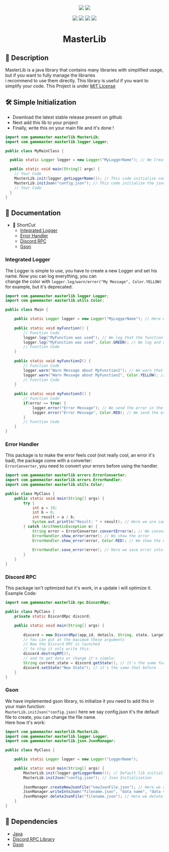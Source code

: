 <p align="center"> 
  <img src="https://img.shields.io/badge/Version-0.0.60_dev-blue?style=for-the-badge">
  <img src="https://img.shields.io/badge/License-MIT-green?style=for-the-badge">
</p>

<p align="center">
  <img src="https://img.shields.io/badge/Author-GameMasterDev-blue?style=flat-square">
  <img src="https://img.shields.io/badge/Open%20Source-Yes-darkgreen?style=flat-square">
  <img src="https://img.shields.io/badge/Maintained%3F-Yes-lightblue?style=flat-square">
  <img src="https://img.shields.io/badge/Written%20In-Java-orange?style=flat-square">
</p>
<center><h1>MasterLib</h1></center>

## 📜 Description

MasterLib is a java library that contains many libraries with simplified usage, but if you want to fully manage the libraries<br>
i recommend to use them directly. This library is useful if you want to simplify your code.
This Project is under [MIT License](LICENSE)


## 🛠️ Simple Initialization

- Download the latest stable release present on github
- Next add this lib to your project
- Finally, write this on your main file and it's done !

```java
import com.gamemaster.masterlib.MasterLib;
import com.gamemaster.masterlib.logger.Logger;

public class MyMainClass {

  public static Logger logger = new Logger("MyLoggerName"); // We Create the logger

  public static void main(String[] args) {
    // Your Code
    MasterLib.init(logger.getLoggerName()); // This code initialize components, and specify the loggerName
    MasterLib.initJson("config.json"); // This code initialize the json manager and create a file "config.json".
    // Your Code
  }
}
```

## 📁 Documentation
- 🧷 ShortCut
  - [Integrated Logger](#integrated-logger)
  - [Error Handler](#error-handler)
  - [Discord RPC](#discord-rpc)
  - [Gson](#gson)

### Integrated Logger
The Logger is simple to use, you have to create a new Logger and set his name. Now you can log everything, you can <br>
change the color with `logger.log/warn/error("My Message", Color.YELLOW)` for example, but it's deprecated.

```java
import com.gamemaster.masterlib.logger.Logger;
import com.gamemaster.masterlib.utils.Color;

public class Main {

    public static Logger logger = new Logger("MyLoggerName"); // Here we set the Prefix: "[MyLoggerName] my log".
    
    public static void myFunction() {
        // Function Code
        logger.log("MyFunction was used"); // We log that the function was used.
        logger.log("MyFunction was used", Color.GREEN); // We log and change the log color for this time (Deprecated).
        // Function Code
    }
    
    public static void myFunction2() {
        // Function Code
        logger.warn("Warn Message about MyFunction2"); // We warn that it's a little problem about the function.
        logger.warn("Warn Message about MyFunction2", Color.YELLOW); // We log and change the log color for this time (Deprecated).
        // Function Code
    }
    
    public static void myFunction3() {
        // Function Code
        if(error == true) {
            logger.error("Error Message"); // We send the error in the function.
            logger.error("Error Message", Color.RED); // We send the error and change the log color for this time (Deprecated).
        }
        // Function Code
    }
}
```

### Error Handler

This package is to make the error feels cool (not really cool, an error it's bad), the package come with a converter: <br>
`ErrorConverter`, you need to convert your errors before using the handler.

```java
import com.gamemaster.masterlib.errors.ErrorConverter;
import com.gamemaster.masterlib.errors.ErrorHandler;
import com.gamemaster.masterlib.utils.Color;

public class MyClass {
    public static void main(String[] args) {
        try {
            int a = 10;
            int b = 0;
            int result = a / b;
            System.out.println("Result: " + result); // Here we are causing an error, only to activate the catch function
        } catch (ArithmeticException e) {
            String error = ErrorConverter.convertError(e); // We convert the error
            ErrorHandler.show_error(error); // We show the error
            ErrorHandler.show_error(error, Color.RED); // We show the error with color red (Deprecated)
            
            ErrorHandler.save_error(error); // Here we save error into a log file.
        }
    }
}
```

### Discord RPC

This package isn't optimized but it's work, in a update i will optimize it.<br>
Example Code:

```java
import com.gamemaster.masterlib.rpc.DiscordRpc;

public class MyClass { 
    private static DiscordRpc discord;

    public static void main(String[] args) {
        
        discord = new DiscordRpc(app_id, details, String, state, LargeImageKey, LargeImageText, SmallImageKey, SmallImageText);
        // You can put at the maximum these arguments
        // Now the Discord RPC is launched
        // to stop it only write this:
        discord.destroyRPC();
        // and to get data or change it's simple: 
        String current_state = discord.getState(); // it's the same for all parameters, only change getState to getApplicationId() for example.
        discord.setState("New State"); // it's the same that before
    }
}
```

### Gson

We have implemented gson library, to initialize it you need to add this in your main function: <br>
`MasterLib.initJson("config.json)` here we say config.json it's the default file to create, you can change the file name.<br>
Here how it's work:

```java
import com.gamemaster.masterlib.MasterLib;
import com.gamemaster.masterlib.logger.Logger;
import com.gamemaster.masterlib.json.JsonManager;

public class MyClass {

    public static Logger logger = new Logger("LoggerName");

    public static void main(String[] args) {
        MasterLib.init(logger.getLoggerName()); // Default lib initialization
        MasterLib.initJson("config.json"); // Json Initialization
        
        JsonManager.createNewJsonFile("newJsonFile.json"); // Here we create a new json file
        JsonManager.writeIntoJson("filename.json", "data name", "data value"); // Here we write data into a specified json file
        JsonManager.deleteJsonFile("filename.json"); // Here we delete a json file
    }
}
```

## 🧰 Dependencies

- [Java](https://javadl.oracle.com/webapps/download/AutoDL?BundleId=249203_b291ca3e0c8548b5a51d5a5f50063037)
- [Discord RPC Library](../libs/java-discord-rpc-2.0.1-all.jar)
- [Gson](../libs/gson-2.8.0.jar)